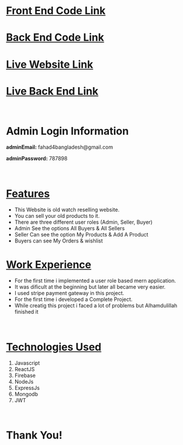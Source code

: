 <h1><a href="https://github.com/programming-hero-web-course-4/b612-used-products-resale-clients-side-MohammadFahad1">Front End Code Link</a></h1>
<h1><a href="https://github.com/programming-hero-web-course-4/b612-used-products-resale-server-side-MohammadFahad1">Back End Code Link</a></h1>
<h1><a href="true-resell.web.app">Live Website Link</a></h1>
<h1><a href="https://true-resell.vercel.app/">Live Back End Link</a></h1>
<br>

<h1>Admin Login Information</h1>
<p><b>adminEmail:</b> fahad4bangladesh@gmail.com</p>
<p><b>adminPassword:</b> 787898</p>
<br>
<h1><u>Features</u></h1>
<ul>
    <li>This Website is old watch reselling website.</li>
    <li>You can sell your old products to it.</li>
    <li>There are three different user roles (Admin, Seller, Buyer)</li>
    <li>Admin See the options All Buyers & All Sellers</li>
    <li>Seller Can see the option My Products & Add A Product</li>
    <li>Buyers can see My Orders & wishlist</li>
</ul>


<h1><u>Work Experience</u></h1>
<ul>
    <li>For the first time i implemented a user role based mern application.</li>
    <li>It was dificult at the beginning but later all became very easier.</li>
    <li>I used stripe payment gateway in this project.</li>
    <li>For the first time i developed a Complete Project.</li>
    <li>While creatig this project i faced a lot of problems but Alhamdulillah finished it</li>
</ul>

<br>
<h1><u>Technologies Used</u></h1>
<ol>
    <li>Javascript</li>
    <li>ReactJS</li>
    <li>Firebase</li>
    <li>NodeJs</li>
    <li>ExpressJs</li>
    <li>Mongodb</li>
    <li>JWT</li>
</ol>

<br>
<h1>Thank You!</h1>